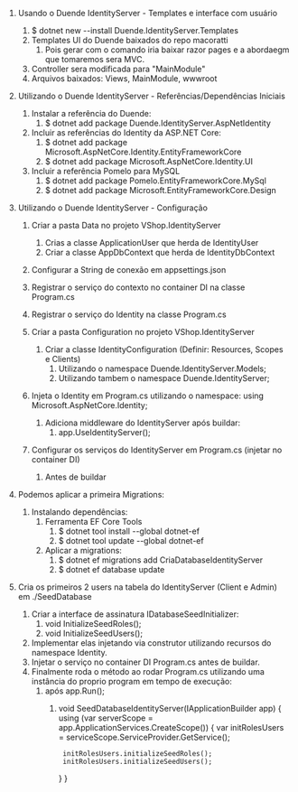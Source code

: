 

1. Usando o Duende IdentityServer - Templates e interface com usuário
    1. $ dotnet new --install Duende.IdentityServer.Templates 
    2. Templates UI do Duende baixados do repo macoratti
        1. Pois gerar com o comando iria baixar razor pages e a abordaegm que tomaremos sera MVC.
    3. Controller sera modificada para "MainModule" 
    4. Arquivos baixados: Views, MainModule, wwwroot 

2. Utilizando o Duende IdentityServer - Referências/Dependências Iniciais
    1. Instalar a referência do Duende:
        1. $ dotnet add package Duende.IdentityServer.AspNetIdentity
    2. Incluir as referências do Identity da ASP.NET Core:
        1. $ dotnet add package Microsoft.AspNetCore.Identity.EntityFrameworkCore
        2. $ dotnet add package Microsoft.AspNetCore.Identity.UI
    3. Incluir a referência Pomelo para MySQL
        1. $ dotnet add package Pomelo.EntityFrameworkCore.MySql
        2. $ dotnet add package Microsoft.EntityFrameworkCore.Design

3. Utilizando o Duende IdentityServer - Configuração
    1. Criar a pasta Data no projeto VShop.IdentityServer
        1. Crias a classe ApplicationUser que herda de IdentityUser
        2. Criar a classe AppDbContext que herda de IdentityDbContext<ApplicationUser>
    2. Configurar a String de conexão em appsettings.json
    3. Registrar o serviço do contexto no container DI na classe Program.cs
    4. Registrar o serviço do Identity na classe Program.cs
    5. Criar a pasta Configuration no projeto VShop.IdentityServer
        1. Criar a classe IdentityConfiguration (Definir: Resources, Scopes e Clients)
            1. Utilizando o namespace Duende.IdentityServer.Models;
            2. Utilizando tambem o namespace Duende.IdentityServer;

    6. Injeta o Identity em Program.cs utilizando o namespace: using Microsoft.AspNetCore.Identity;
        1. Adiciona middleware do IdentityServer após buildar:
            1. app.UseIdentityServer();
    7. Configurar os serviços do IdentityServer em Program.cs (injetar no container DI)
        1. Antes de buildar

4. Podemos aplicar a primeira Migrations:
    1. Instalando dependências:
        1. Ferramenta EF Core Tools
            1. $ dotnet tool install --global dotnet-ef
            2. $ dotnet tool update --global dotnet-ef
        2. Aplicar a migrations:
            1. $ dotnet ef migrations add CriaDatabaseIdentityServer
            2. $ dotnet ef database update

5. Cria os primeiros 2 users na tabela do IdentityServer (Client e Admin) em ./SeedDatabase
    1. Criar a interface de assinatura IDatabaseSeedInitializer:
        1. void InitializeSeedRoles();
        2. void InitializeSeedUsers();
    2. Implementar elas injetando via construtor utilizando recursos do namespace Identity.
    3. Injetar o serviço no container DI Program.cs antes de buildar.
    4. Finalmente roda o método ao rodar Program.cs utilizando uma instância do proprio program em tempo de execução:
        1. após app.Run();
            1. void SeedDatabaseIdentityServer(IApplicationBuilder app)
            {
                using (var serverScope = app.ApplicationServices.CreateScope())
                {
                    var initRolesUsers = serviceScope.ServiceProvider.GetService<IDatabaseSeedInitializer>();

                    initRolesUsers.initializeSeedRoles();
                    initRolesUsers.initializeSeedUsers();
                }
            }
